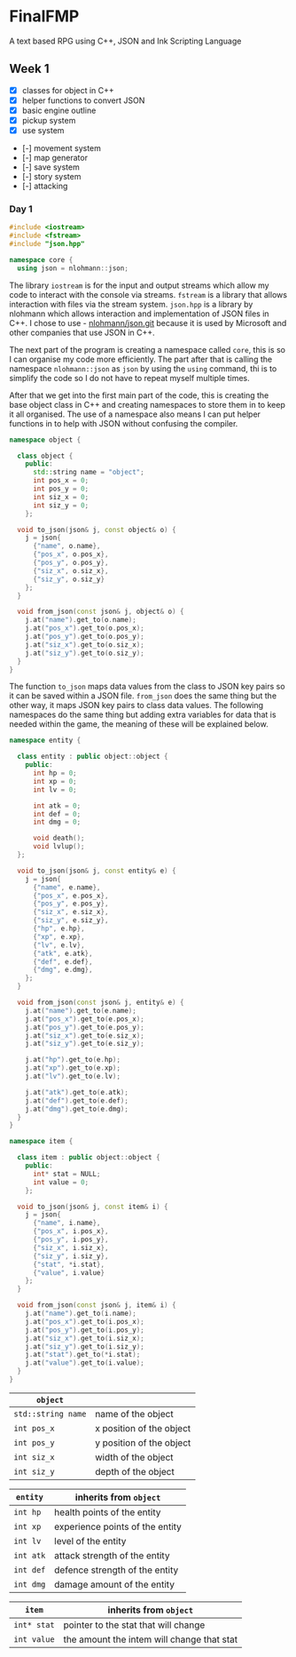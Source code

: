 # FinalFMP
A text based RPG using C++, JSON and Ink Scripting Language
## Week 1
- [x] classes for object in C++
- [x] helper functions to convert JSON
- [x] basic engine outline
- [x] pickup system
- [x] use system
- [-] movement system
- [-] map generator
- [-] save system
- [-] story system
- [-] attacking
### Day 1

```cpp
#include <iostream>
#include <fstream>
#include "json.hpp"

namespace core {
  using json = nlohmann::json;
```
The library `iostream` is for the input and output streams which allow my code to interact with the console via streams.
`fstream` is a library that allows interaction with files via the stream system.
`json.hpp` is a library by nlohmann which allows interaction and implementation of JSON files in C++.
I chose to use - [nlohmann/json.git](https://github.com/nlohmann/json.git) because it is used by Microsoft and other companies that use JSON in C++.

The next part of the program is creating a namespace called `core`, this is so I can organise my code more efficiently.
The part after that is calling the namespace `nlohmann::json` as `json` by using the `using` command, thi is to simplify the code so I do not have to repeat myself multiple times.

After that we get into the first main part of the code, this is creating the base object class in C++ and creating namespaces to store them in to keep it all organised.
The use of a namespace also means I can put helper functions in to help with JSON without confusing the compiler.

```cpp
namespace object {

  class object {
    public:
      std::string name = "object";
      int pos_x = 0;
      int pos_y = 0;
      int siz_x = 0;
      int siz_y = 0;
    };

  void to_json(json& j, const object& o) {
    j = json{
      {"name", o.name},
      {"pos_x", o.pos_x},
      {"pos_y", o.pos_y},
      {"siz_x", o.siz_x},
      {"siz_y", o.siz_y}
    };
  }

  void from_json(const json& j, object& o) {
    j.at("name").get_to(o.name);
    j.at("pos_x").get_to(o.pos_x);
    j.at("pos_y").get_to(o.pos_y);
    j.at("siz_x").get_to(o.siz_x);
    j.at("siz_y").get_to(o.siz_y);
  }
}
```
The function `to_json` maps data values from the class to JSON key pairs so it can be saved within a JSON file.
`from_json` does the same thing but the other way, it maps JSON key pairs to class data values.
The following namespaces do the same thing but adding extra variables for data that is needed within the game, the meaning of these will be explained below.

```cpp
namespace entity {

  class entity : public object::object {
    public:
      int hp = 0;
      int xp = 0;
      int lv = 0;

      int atk = 0;
      int def = 0;
      int dmg = 0;

      void death();
      void lvlup();
  };

  void to_json(json& j, const entity& e) {
    j = json{
      {"name", e.name},
      {"pos_x", e.pos_x},
      {"pos_y", e.pos_y},
      {"siz_x", e.siz_x},
      {"siz_y", e.siz_y},
      {"hp", e.hp},
      {"xp", e.xp},
      {"lv", e.lv},
      {"atk", e.atk},
      {"def", e.def},
      {"dmg", e.dmg},
    };
  }

  void from_json(const json& j, entity& e) {
    j.at("name").get_to(e.name);
    j.at("pos_x").get_to(e.pos_x);
    j.at("pos_y").get_to(e.pos_y);
    j.at("siz_x").get_to(e.siz_x);
    j.at("siz_y").get_to(e.siz_y);

    j.at("hp").get_to(e.hp);
    j.at("xp").get_to(e.xp);
    j.at("lv").get_to(e.lv);

    j.at("atk").get_to(e.atk);
    j.at("def").get_to(e.def);
    j.at("dmg").get_to(e.dmg);
  }
}

namespace item {

  class item : public object::object {
    public:
      int* stat = NULL;
      int value = 0;
    };

  void to_json(json& j, const item& i) {
    j = json{
      {"name", i.name},
      {"pos_x", i.pos_x},
      {"pos_y", i.pos_y},
      {"siz_x", i.siz_x},
      {"siz_y", i.siz_y},
      {"stat", *i.stat},
      {"value", i.value}
    };
  }

  void from_json(const json& j, item& i) {
    j.at("name").get_to(i.name);
    j.at("pos_x").get_to(i.pos_x);
    j.at("pos_y").get_to(i.pos_y);
    j.at("siz_x").get_to(i.siz_x);
    j.at("siz_y").get_to(i.siz_y);
    j.at("stat").get_to(*i.stat);
    j.at("value").get_to(i.value);
  }
}
```
|`object`| |
|--------|-|
|`std::string name`|name of the object|
|`int pos_x`|x position of the object|
|`int pos_y`|y position of the object|
|`int siz_x`|width of the object|
|`int siz_y`|depth of the object|

|`entity`|inherits from `object`|
|--------|----------------------|
|`int hp`|health points of the entity|
|`int xp`|experience points of the entity|
|`int lv`|level of the entity|
|`int atk`|attack strength of the entity|
|`int def`|defence strength of the entity|
|`int dmg`|damage amount of the entity|

|`item`|inherits from `object`|
|------|----------------------|
|`int* stat`|pointer to the stat that will change|
|`int value`|the amount the intem will change that stat|

